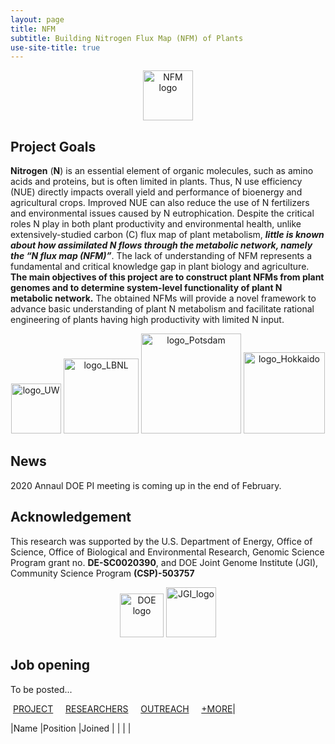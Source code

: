 ```yaml
---
layout: page
title: NFM
subtitle: Building Nitrogen Flux Map (NFM) of Plants
use-site-title: true
---
```

<p align='center'>
	<img src="../img/NFM logo1.png" alt='NFM logo' height="80px">
</p>

## Project Goals
**Nitrogen** (**N**) is an essential element of organic molecules, such as amino acids and proteins, but is often limited in plants. Thus, N use efficiency (NUE) directly impacts overall yield and performance of bioenergy and agricultural crops. Improved NUE can also reduce the use of N fertilizers and environmental issues caused by N eutrophication. Despite the critical roles N play in both plant productivity and environmental health, unlike extensively-studied carbon (C) flux map of plant metabolism, ***little is known about how assimilated N flows through the metabolic network, namely the “N flux map (NFM)”***. The lack of understanding of NFM represents a fundamental and critical knowledge gap in plant biology and agriculture. **The main objectives of this project are to construct plant NFMs from plant genomes and to determine system-level functionality of plant N metabolic network.** The obtained NFMs will provide a novel framework to advance basic understanding of plant N metabolism and facilitate rational engineering of plants having high productivity with limited N input. 

<p align='center'>
	<img src="../img/logo_UW.png" alt='logo_UW' height="80px">
	<img src="../img/logo_LBNL.jpg" alt='logo_LBNL' height="120px">
	<img src="../img/logo_Potsdam.png" alt='logo_Potsdam' height="160px">
	<img src="../img/logo_Hokkaido.png" alt='logo_Hokkaido' height="130px">
</p>

## News
2020 Annaul DOE PI meeting is coming up in the end of February.


## Acknowledgement
This research was supported by the U.S. Department of Energy, Office of Science, Office of Biological and Environmental Research, Genomic Science Program grant no. **DE-SC0020390**, and DOE Joint Genome Institute (JGI), Community Science Program **(CSP)-503757**

<p align='center'>
	<img src="../img/DOE logo.png" alt='DOE logo' height="70px">
	<img src="../img/JGI_logo.jpg" alt='JGI_logo' height="80px">
</p>


## Job opening 
To be posted...


&nbsp;[PROJECT](#project-overview) &nbsp; &nbsp; [RESEARCHERS](#people-research) &nbsp; &nbsp; [OUTREACH](#teaching-and-outreach) &nbsp; &nbsp; [+MORE](#more)|

|Name     |Position     |Joined     |
|  |  |  




